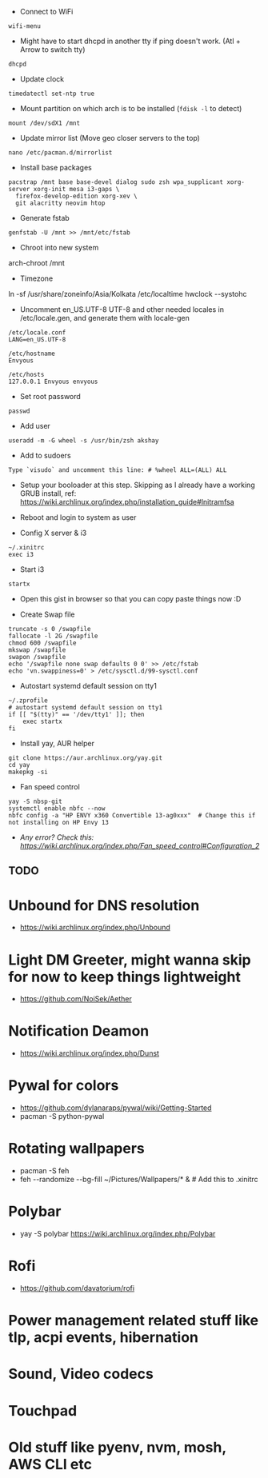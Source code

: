 * Connect to WiFi
```
wifi-menu
```
* Might have to start dhcpd in another tty if ping doesn't work. (Atl + Arrow to switch tty)
```
dhcpd
```
* Update clock
```
timedatectl set-ntp true
```

* Mount partition on which arch is to be installed (`fdisk -l` to detect)
```
mount /dev/sdX1 /mnt
```

* Update mirror list (Move geo closer servers to the top)
```
nano /etc/pacman.d/mirrorlist
```

* Install base packages
```
pacstrap /mnt base base-devel dialog sudo zsh wpa_supplicant xorg-server xorg-init mesa i3-gaps \
  firefox-develop-edition xorg-xev \
  git alacritty neovim htop
```

* Generate fstab
```
genfstab -U /mnt >> /mnt/etc/fstab
```

* Chroot into new system

arch-chroot /mnt

* Timezone

ln -sf /usr/share/zoneinfo/Asia/Kolkata /etc/localtime
hwclock --systohc

* Uncomment en_US.UTF-8 UTF-8 and other needed locales in /etc/locale.gen, and generate them with
locale-gen

```
/etc/locale.conf
LANG=en_US.UTF-8
```

```
/etc/hostname
Envyous
```

```
/etc/hosts
127.0.0.1 Envyous envyous
```

* Set root password
```
passwd
```

* Add user
```
useradd -m -G wheel -s /usr/bin/zsh akshay
```

* Add to sudoers
```
Type `visudo` and uncomment this line: # %wheel ALL=(ALL) ALL
```

* Setup your booloader at this step. Skipping as I already have a working GRUB install, ref: https://wiki.archlinux.org/index.php/installation_guide#Initramfsa

* Reboot and login to system as user

* Config X server & i3

```
~/.xinitrc
exec i3
```

* Start i3
```
startx
```

* Open this gist in browser so that you can copy paste things now :D

* Create Swap file
```
truncate -s 0 /swapfile
fallocate -l 2G /swapfile
chmod 600 /swapfile
mkswap /swapfile
swapon /swapfile
echo '/swapfile none swap defaults 0 0' >> /etc/fstab
echo 'vn.swappiness=0' > /etc/sysctl.d/99-sysctl.conf
```

* Autostart systemd default session on tty1
```
~/.zprofile
# autostart systemd default session on tty1
if [[ "$(tty)" == '/dev/tty1' ]]; then
    exec startx
fi
```

* Install yay, AUR helper
```
git clone https://aur.archlinux.org/yay.git
cd yay
makepkg -si
```

* Fan speed control
```
yay -S nbsp-git
systemctl enable nbfc --now
nbfc config -a "HP ENVY x360 Convertible 13-ag0xxx"  # Change this if not installing on HP Envy 13
```
* _Any error? Check this: https://wiki.archlinux.org/index.php/Fan_speed_control#Configuration_2_


## TODO

# Unbound for DNS resolution
* https://wiki.archlinux.org/index.php/Unbound

# Light DM Greeter, might wanna skip for now to keep things lightweight
* https://github.com/NoiSek/Aether

# Notification Deamon
* https://wiki.archlinux.org/index.php/Dunst

# Pywal for colors
* https://github.com/dylanaraps/pywal/wiki/Getting-Started
* pacman -S python-pywal

# Rotating wallpapers
* pacman -S feh
* feh --randomize --bg-fill ~/Pictures/Wallpapers/* &  # Add this to .xinitrc

# Polybar
* yay -S polybar
https://wiki.archlinux.org/index.php/Polybar

# Rofi
* https://github.com/davatorium/rofi

# Power management related stuff like tlp, acpi events, hibernation

# Sound, Video codecs
# Touchpad

# Old stuff like pyenv, nvm, mosh, AWS CLI etc
